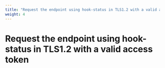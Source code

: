 ```yaml
---
title: "Request the endpoint using hook-status in TLS1.2 with a valid access token"
weight: 4
---
```


# Request the endpoint using hook-status in TLS1.2 with a valid access token
